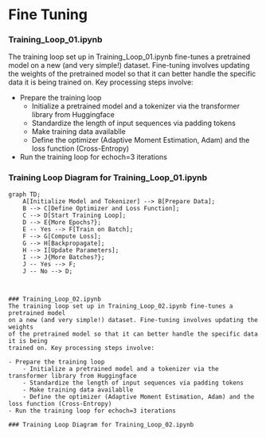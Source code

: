 # Fine Tuning



### Training_Loop_01.ipynb
The training loop set up in Training_Loop_01.ipynb fine-tunes a pretrained model 
on a new (and very simple!) dataset. Fine-tuning involves updating the weights 
of the pretrained model so that it can better handle the specific data it is being 
trained on. Key processing steps involve:

- Prepare the training loop
    - Initialize a pretrained model and a tokenizer via the transformer library from Huggingface
    - Standardize the length of input sequences via padding tokens
    - Make training data availablle
    - Define the optimizer (Adaptive Moment Estimation, Adam) and the loss function (Cross-Entropy)
- Run the training loop for echoch=3 iterations

### Training Loop Diagram for Training_Loop_01.ipynb

```mermaid
graph TD;
    A[Initialize Model and Tokenizer] --> B[Prepare Data];
    B --> C[Define Optimizer and Loss Function];
    C --> D[Start Training Loop];
    D --> E{More Epochs?};
    E -- Yes --> F[Train on Batch];
    F --> G[Compute Loss];
    G --> H[Backpropagate];
    H --> I[Update Parameters];
    I --> J{More Batches?};
    J -- Yes --> F;
    J -- No --> D;



### Training_Loop_02.ipynb
The training loop set up in Training_Loop_02.ipynb fine-tunes a pretrained model 
on a new (and very simple!) dataset. Fine-tuning involves updating the weights 
of the pretrained model so that it can better handle the specific data it is being 
trained on. Key processing steps involve:

- Prepare the training loop
    - Initialize a pretrained model and a tokenizer via the transformer library from Huggingface
    - Standardize the length of input sequences via padding tokens
    - Make training data availablle
    - Define the optimizer (Adaptive Moment Estimation, Adam) and the loss function (Cross-Entropy)
- Run the training loop for echoch=3 iterations

### Training Loop Diagram for Training_Loop_02.ipynb
